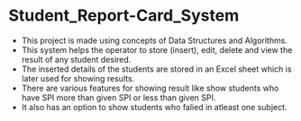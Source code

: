 # Student_Report-Card_System

- This project is made using concepts of Data Structures and Algorithms.
- This system helps the operator to store (insert), edit, delete and view the result of any student desired.
- The inserted details of the students are stored in an Excel sheet which is later used for showing results.
- There are various features for showing result like show students who have SPI more than given SPI or less than given SPI.
- It also has an option to show students who falied in atleast one subject.
